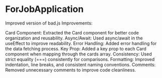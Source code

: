 # ForJobApplication
Improved version of bad.js
Improvements:

Card Component: Extracted the Card component for better code organization and reusability.
Async/Await: Used async/await in the useEffect to improve readability.
Error Handling: Added error handling for the data fetching process.
Key Prop: Added a key prop to each Card component when mapping through the cards array.
Consistency: Used strict equality (===) consistently for comparisons.
Formatting: Improved indentation, line breaks, and consistent naming conventions.
Comments: Removed unnecessary comments to improve code cleanliness.